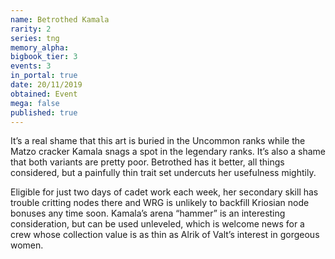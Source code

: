 ```yaml
---
name: Betrothed Kamala
rarity: 2
series: tng
memory_alpha:
bigbook_tier: 3
events: 3
in_portal: true
date: 20/11/2019
obtained: Event
mega: false
published: true
---
```


It’s a real shame that this art is buried in the Uncommon ranks while the Matzo cracker Kamala snags a spot in the legendary ranks. It’s also a shame that both variants are pretty poor. Betrothed has it better, all things considered, but a painfully thin trait set undercuts her usefulness mightily. 

Eligible for just two days of cadet work each week, her secondary skill has trouble critting nodes there and WRG is unlikely to backfill Kriosian node bonuses any time soon. Kamala’s arena “hammer” is an interesting consideration, but can be used unleveled, which is welcome news for a crew whose collection value is as thin as Alrik of Valt’s interest in gorgeous women.

